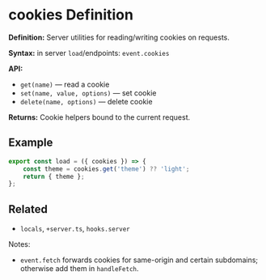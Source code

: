 # cookies Definition

**Definition:** Server utilities for reading/writing cookies on
requests.

**Syntax:** in server `load`/endpoints: `event.cookies`

**API:**

- `get(name)` — read a cookie
- `set(name, value, options)` — set cookie
- `delete(name, options)` — delete cookie

**Returns:** Cookie helpers bound to the current request.

## Example

```ts
export const load = ({ cookies }) => {
	const theme = cookies.get('theme') ?? 'light';
	return { theme };
};
```

## Related

- `locals`, `+server.ts`, `hooks.server`

Notes:

- `event.fetch` forwards cookies for same-origin and certain
  subdomains; otherwise add them in `handleFetch`.
